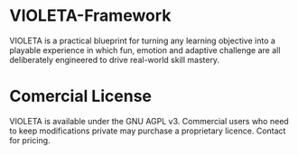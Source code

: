 # VIOLETA-Framework
VIOLETA is a practical blueprint for turning any learning objective into a playable experience in which fun, emotion and adaptive challenge are all deliberately engineered to drive real-world skill mastery.

# Comercial License
VIOLETA is available under the GNU AGPL v3.
Commercial users who need to keep modifications private may purchase a proprietary licence.
Contact for pricing.